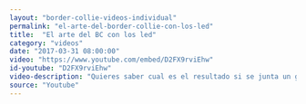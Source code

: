 ```yaml
---
layout: "border-collie-videos-individual"
permalink: "el-arte-del-border-collie-con-los-led"
title:  "El arte del BC con los led"
category: "videos"
date: "2017-03-31 08:00:00"
video: "https://www.youtube.com/embed/D2FX9rviEhw"
id-youtube: "D2FX9rviEhw"
video-description: "Quieres saber cual es el resultado si se junta un grupo de gente creativa, un rebaño enorme de ovejas, unos led y unos cuantos border collies? Mira este video y lo sabrás, esto es arte!"
source: "Youtube"
---
```

